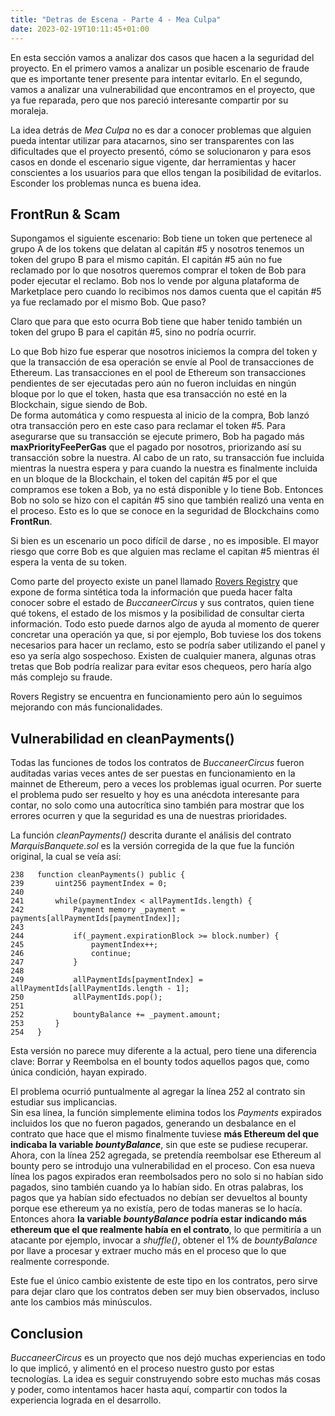 ```yaml
---
title: "Detras de Escena - Parte 4 - Mea Culpa"
date: 2023-02-19T10:11:45+01:00
---
```


En esta sección vamos a analizar dos casos que hacen a la seguridad del proyecto. En el primero vamos a analizar un posible escenario de fraude que es importante tener presente para intentar evitarlo. En el segundo, vamos a analizar una vulnerabilidad que encontramos en el proyecto, que ya fue reparada, pero que nos pareció interesante compartir por su moraleja.

La idea detrás de *Mea Culpa* no es dar a conocer problemas que alguien pueda intentar utilizar para atacarnos, sino ser transparentes con las dificultades que el proyecto presentó, cómo se solucionaron y para esos casos en donde el escenario sigue vigente, dar herramientas y hacer conscientes a los usuarios para que ellos tengan la posibilidad de evitarlos.
Esconder los problemas nunca es buena idea.

## FrontRun & Scam ##

Supongamos el siguiente escenario: Bob tiene un token que pertenece al grupo A de los tokens que delatan al capitán #5 y nosotros tenemos un token del grupo B para el mismo capitán. El capitán #5 aún no fue reclamado por lo que nosotros queremos comprar el token de Bob para poder ejecutar el reclamo. Bob nos lo vende por alguna plataforma de Marketplace pero cuando lo recibimos nos damos cuenta que el capitán #5 ya fue reclamado por el mismo Bob. Que paso?

Claro que para que esto ocurra Bob tiene que haber tenido también un token del grupo B para el capitán #5, sino no podría ocurrir.

Lo que Bob hizo fue esperar que nosotros iniciemos la compra del token y que la transacción de esa operación se envíe al Pool de transacciones de Ethereum. Las transacciones en el pool de Ethereum son transacciones pendientes de ser ejecutadas pero aún no fueron incluidas en ningún bloque por lo que el token, hasta que esa transacción no esté en la Blockchain, sigue siendo de Bob.\
De forma automática y como respuesta al inicio de la compra, Bob lanzó otra transacción pero en este caso para reclamar el token #5. Para asegurarse que su transacción se ejecute primero, Bob ha pagado más **maxPriorityFeePerGas** que el pagado por nosotros, priorizando así su transacción sobre la nuestra. Al cabo de un rato, su transacción fue incluida mientras la nuestra espera y para cuando la nuestra es finalmente incluida en un bloque de la Blockchain, el token del capitán #5 por el que compramos ese token a Bob, ya no está disponible y lo tiene Bob. Entonces Bob no solo se hizo con el capitán #5 sino que también realizó una venta en el proceso. Esto es lo que se conoce en la seguridad de Blockchains como **FrontRun**.

Si bien es un escenario un poco difícil de darse , no es imposible. El mayor riesgo que corre Bob es que alguien mas reclame el capitan #5 mientras él espera la venta de su token.

Como parte del proyecto existe un panel llamado [Rovers Registry](https://www.buccaneercircus.io/registry.html) que expone de forma sintética toda la información que pueda hacer falta conocer sobre el estado de *BuccaneerCircus* y sus contratos, quien tiene qué tokens, el estado de los mismos y la posibilidad de consultar cierta información. Todo esto puede darnos algo de ayuda al momento de querer concretar una operación ya que, si por ejemplo, Bob tuviese los dos tokens necesarios para hacer un reclamo, esto se podría saber utilizando el panel y eso ya sería algo sospechoso. Existen de cualquier manera, algunas otras tretas que Bob podría realizar para evitar esos chequeos, pero haría algo más complejo su fraude.

Rovers Registry se encuentra en funcionamiento pero aún lo seguimos mejorando con más funcionalidades.

## Vulnerabilidad en cleanPayments() ##

Todas las funciones de todos los contratos de *BuccaneerCircus* fueron auditadas varias veces antes de ser puestas en funcionamiento en la mainnet de Ethereum, pero a veces los problemas igual ocurren. Por suerte el problema pudo ser resuelto y hoy es una anécdota interesante para contar, no solo como una autocrítica sino también para mostrar que los errores ocurren y que la seguridad es una de nuestras prioridades.

La función *cleanPayments()* descrita durante el análisis del contrato *MarquisBanquete.sol* es la versión corregida de la que fue la función original, la cual se veía así:

```solidity
238   function cleanPayments() public {
239       uint256 paymentIndex = 0;
240
241       while(paymentIndex < allPaymentIds.length) {
242           Payment memory _payment = payments[allPaymentIds[paymentIndex]];
243
244           if(_payment.expirationBlock >= block.number) {
245               paymentIndex++;
246               continue;
247           }
248
249           allPaymentIds[paymentIndex] = allPaymentIds[allPaymentIds.length - 1];
250           allPaymentIds.pop();
251
252           bountyBalance += _payment.amount;
253       }
254   }
```

Esta versión no parece muy diferente a la actual, pero tiene una diferencia clave: Borrar y Reembolsa en el bounty todos aquellos pagos que, como única condición, hayan expirado.

El problema ocurrió puntualmente al agregar la línea 252 al contrato sin estudiar sus implicancias.\
Sin esa línea, la función simplemente elimina todos los *Payments* expirados incluidos los que no fueron pagados, generando un desbalance en el contrato que hace que el mismo finalmente tuviese **más Ethereum del que indicaba la variable *bountyBalance***, sin que este se pudiese recuperar.\
Ahora, con la línea 252 agregada, se pretendía reembolsar ese Ethereum al bounty pero se introdujo una vulnerabilidad en el proceso. Con esa nueva línea los pagos expirados eran reembolsados pero no solo si no habían sido pagados, sino también cuando ya lo habían sido. En otras palabras, los pagos que ya habían sido efectuados no debían ser devueltos al bounty porque ese ethereum ya no existía, pero de todas maneras se lo hacía.\
Entonces ahora **la variable *bountyBalance* podría estar indicando más ethereum que el que realmente había en el contrato**, lo que permitiría a un atacante por ejemplo, invocar a *shuffle()*, obtener el 1% de *bountyBalance* por llave a procesar y extraer mucho más en el proceso que lo que realmente corresponde.

Este fue el único cambio existente de este tipo en los contratos, pero sirve para dejar claro que los contratos deben ser muy bien observados, incluso ante los cambios más minúsculos.

## Conclusion ##

*BuccaneerCircus* es un proyecto que nos dejó muchas experiencias en todo lo que implicó, y alimentó en el proceso nuestro gusto por estas tecnologías. La idea es seguir construyendo sobre esto muchas más cosas y poder, como intentamos hacer hasta aquí, compartir con todos la experiencia lograda en el desarrollo.